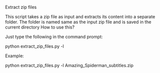 Extract zip files

This script takes a zip file as input and extracts its content into a separate folder. The folder is named same as the input zip file and is saved in the current directory
How to use this?

Just type the following in the command prompt:

python extract_zip_files.py -l

Example:

python extract_zip_files.py -l Amazing_Spiderman_subtitles.zip
